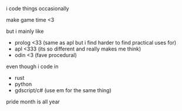i code things occasionally

make game time <3

but i mainly like
- prolog <33 (same as apl but i find harder to find practical uses for)
- apl <333 (its so different and really makes me think)
- odin <3 (fave procedural)

even though i code in
- rust
- python
- gdscript/c# (use em for the same thing)

pride month is all year
